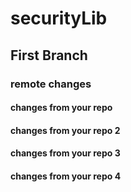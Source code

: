 # securityLib
## First Branch
### remote changes
#### changes from your repo
#### changes from your repo 2
#### changes from your repo 3
#### changes from your repo 4

